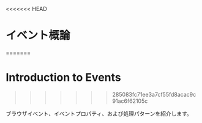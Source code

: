 <<<<<<< HEAD
# イベント概論
=======
# Introduction to Events
>>>>>>> 285083fc71ee3a7cf55fd8acac9c91ac6f62105c

ブラウザイベント、イベントプロパティ、および処理パターンを紹介します。
